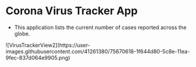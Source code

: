 <h1> Corona Virus Tracker App </h1>
<ul>
  <li>This application lists the current number of cases reported across the globe.</li>
 
</ul>
![VirusTrackerView2](https://user-images.githubusercontent.com/41261380/75670618-1f644d80-5c8e-11ea-9fec-837d064e9905.png)
